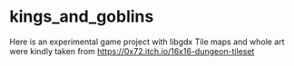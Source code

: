 # kings_and_goblins

Here is an experimental game project with libgdx
Tile maps and whole art were kindly taken from https://0x72.itch.io/16x16-dungeon-tileset 
